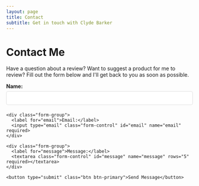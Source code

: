 ```yaml
---
layout: page
title: Contact
subtitle: Get in touch with Clyde Barker
---
```


# Contact Me

Have a question about a review? Want to suggest a product for me to review? Fill out the form below and I'll get back to you as soon as possible.

<div class="contact-form-container">
  <form id="contact-form">
    <div class="form-group">
      <label for="name">Name:</label>
      <input type="text" class="form-control" id="name" name="name" required>
    </div>
    
    <div class="form-group">
      <label for="email">Email:</label>
      <input type="email" class="form-control" id="email" name="email" required>
    </div>
    
    <div class="form-group">
      <label for="message">Message:</label>
      <textarea class="form-control" id="message" name="message" rows="5" required></textarea>
    </div>
    
    <button type="submit" class="btn btn-primary">Send Message</button>
  </form>
  
  <div id="success-message" style="display: none; margin-top: 20px;" class="alert alert-success">
    Thank you for your message! I'll get back to you as soon as possible.
  </div>
</div>

<script>
document.getElementById('contact-form').addEventListener('submit', function(event) {
  event.preventDefault();
  
  // Hide the form
  document.getElementById('contact-form').style.display = 'none';
  
  // Show success message
  document.getElementById('success-message').style.display = 'block';
  
  // In a real implementation, you would send the form data to a server here
  console.log('Form submitted');
});
</script>

<style>
.contact-form-container {
  max-width: 600px;
  margin: 0 auto;
}

.form-group {
  margin-bottom: 20px;
}

label {
  display: block;
  margin-bottom: 5px;
  font-weight: bold;
}

.form-control {
  width: 100%;
  padding: 10px;
  border: 1px solid #ddd;
  border-radius: 4px;
}

.btn-primary {
  background-color: #0066cc;
  color: white;
  border: none;
  padding: 10px 20px;
  border-radius: 4px;
  cursor: pointer;
}

.btn-primary:hover {
  background-color: #0052a3;
}

.alert-success {
  background-color: #d4edda;
  color: #155724;
  padding: 15px;
  border-radius: 4px;
  border: 1px solid #c3e6cb;
}
</style>

